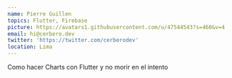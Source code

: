 ```yaml
---
name: Pierre Guillen
topics: Flutter, Firebase
picture: https://avatars1.githubusercontent.com/u/47544543?s=460&v=4
email: hi@cerbero.dev
twitter: 'https://twitter.com/cerberodev'
location: Lima
---
```


Como hacer Charts con Flutter y no morir en el intento
